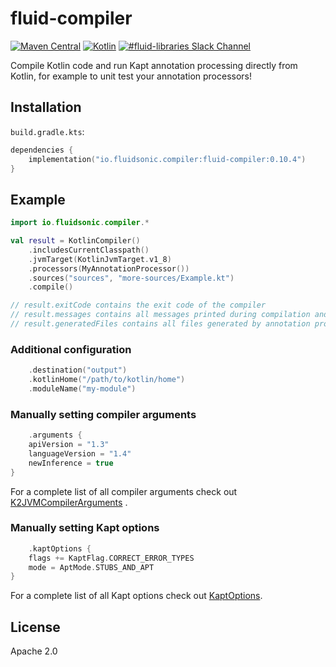 fluid-compiler
==============

[![Maven Central](https://img.shields.io/maven-central/v/io.fluidsonic.compiler/fluid-compiler?label=Maven%20Central)](https://search.maven.org/artifact/io.fluidsonic.compiler/fluid-compiler)
[![Kotlin](https://img.shields.io/badge/Kotlin-1.4.31-blue.svg)](https://github.com/JetBrains/kotlin/releases/v1.4.31)
[![#fluid-libraries Slack Channel](https://img.shields.io/badge/slack-%23fluid--libraries-543951.svg)](https://kotlinlang.slack.com/messages/C7UDFSVT2/)

Compile Kotlin code and run Kapt annotation processing directly from Kotlin, for example to unit test your annotation processors!



Installation
------------

`build.gradle.kts`:

```kotlin
dependencies {
	implementation("io.fluidsonic.compiler:fluid-compiler:0.10.4")
}
```

Example
-------

```kotlin
import io.fluidsonic.compiler.*

val result = KotlinCompiler()
	.includesCurrentClasspath()
	.jvmTarget(KotlinJvmTarget.v1_8)
	.processors(MyAnnotationProcessor())
	.sources("sources", "more-sources/Example.kt")
	.compile()

// result.exitCode contains the exit code of the compiler
// result.messages contains all messages printed during compilation and annotation processing
// result.generatedFiles contains all files generated by annotation processors
```

### Additional configuration

```kotlin
    .destination("output")
	.kotlinHome("/path/to/kotlin/home")
	.moduleName("my-module")
```

### Manually setting compiler arguments

```kotlin
    .arguments {
	apiVersion = "1.3"
	languageVersion = "1.4"
	newInference = true
}
```

For a complete list of all compiler arguments check out
[K2JVMCompilerArguments](https://github.com/JetBrains/kotlin/blob/master/compiler/cli/cli-common/src/org/jetbrains/kotlin/cli/common/arguments/K2JVMCompilerArguments.kt)
.

### Manually setting Kapt options

```kotlin
    .kaptOptions {
	flags += KaptFlag.CORRECT_ERROR_TYPES
	mode = AptMode.STUBS_AND_APT
}
```

For a complete list of all Kapt options check out
[KaptOptions](https://github.com/JetBrains/kotlin/blob/master/plugins/kapt3/kapt3-base/src/org/jetbrains/kotlin/kapt3/base/KaptOptions.kt).



License
-------

Apache 2.0
